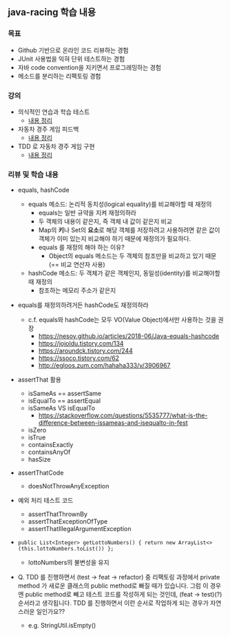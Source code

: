 ## java-racing 학습 내용

### 목표
- Github 기반으로 온라인 코드 리뷰하는 경험
- JUnit 사용법을 익혀 단위 테스트하는 경험
- 자바 code convention을 지키면서 프로그래밍하는 경험
- 메소드를 분리하는 리팩토링 경험

### 강의
- 의식적인 연습과 학습 테스트
  - [내용 정리](./conscious-practice-and-learning-test.md)
- 자동차 경주 게임 피드백 
  - [내용 정리](./racingcar-feedback.md)
- TDD 로 자동차 경주 게임 구현 
  - [내용 정리](../java-lotto/tdd-racingcar.md)

### 리뷰 및 학습 내용 
- equals, hashCode 
  - equals 메소드: 논리적 동치성(logical equality)를 비교해야할 때 재정의
    - equals는 일반 규약을 지켜 재정의하라
    - 두 객체의 내용이 같은지, 즉 객체 내 값이 같은지 비교
    - Map의 **키**나 Set의 **요소**로 해당 객체를 저장하려고 사용하려면 같은 값이 객체가 이미 있는지 비교해야 하기 때문에 재정의가 필요하다.
    - equals 를 재정의 해야 하는 이유?
        - Object의 equals 메소드는 두 객체의 참조만을 비교하고 있기 때문 (== 비교 연산자 사용)
  - hashCode 메소드: 두 객체가 같은 객체인지, 동일성(identity)를 비교해야할 때 재정의
      - 참조하는 메모리 주소가 같은지 
- equals를 재정의하려거든 hashCode도 재정의하라
  - c.f. equals와 hashCode는 모두 VO(Value Object)에서만 사용하는 것을 권장
    - https://nesoy.github.io/articles/2018-06/Java-equals-hashcode
    - https://jojoldu.tistory.com/134
    - https://aroundck.tistory.com/244
    - https://ssoco.tistory.com/62
    - http://egloos.zum.com/hahaha333/v/3906967
- assertThat 활용
  - isSameAs == assertSame
  - isEqualTo == assertEqual
  - isSameAs VS isEqualTo
    - https://stackoverflow.com/questions/5535777/what-is-the-difference-between-issameas-and-isequalto-in-fest
  - isZero
  - isTrue
  - containsExactly
  - containsAnyOf
  - hasSize
- assertThatCode
  - doesNotThrowAnyException
- 예외 처리 테스트 코드 
  - assertThatThrownBy
  - assertThatExceptionOfType
  - assertThatIllegalArgumentException

- `public List<Integer> getLottoNumbers() { return new ArrayList<>(this.lottoNumbers.toList()) };`
  - lottoNumbers의 불변성을 유지

- Q. TDD 를 진행하면서 (test -> feat -> refactor) 중 리팩토링 과정에서 private method 가 새로운 클래스의 public method로 빠질 때가 있습니다. 그럼 이 경우엔 public method로 빼고 테스트 코드를 작성하게 되는 것인데, (feat -> test)(?) 순서라고 생각됩니다. TDD 를 진행하면서 이런 순서로 작업하게 되는 경우가 자연스러운 일인가요??
  - e.g. StringUtil.isEmpty()